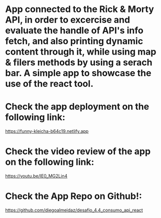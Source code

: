 # App connected to the Rick & Morty API, in order to excercise and evaluate the handle of API's info fetch, and also printing dynamic content through it, while using map & filers methods by using a serach bar. A simple app to showcase the use of the react tool.

# Check the app deployment on the following link: 
https://funny-kleicha-b64c19.netlify.app

# Check the video review of the app on the following link:
https://youtu.be/IE0_MG2Lin4


# Check the App Repo on Github!:
https://github.com/diegoalmeidaz/desafio_4.4_consumo_api_react





